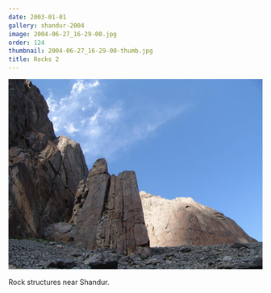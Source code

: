 ```yaml
---
date: 2003-01-01
gallery: shandur-2004
image: 2004-06-27_16-29-00.jpg
order: 124
thumbnail: 2004-06-27_16-29-00-thumb.jpg
title: Rocks 2
---
```


![Rocks 2](./2004-06-27_16-29-00.jpg)

Rock structures near Shandur.